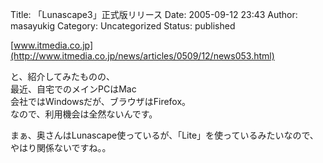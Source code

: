 Title: 「Lunascape3」正式版リリース
Date: 2005-09-12 23:43
Author: masayukig
Category: Uncategorized
Status: published

[www.itmedia.co.jp](http://www.itmedia.co.jp/news/articles/0509/12/news053.html)

と、紹介してみたものの、  
最近、自宅でのメインPCはMac  
会社ではWindowsだが、ブラウザはFirefox。  
なので、利用機会は全然ないんです。

まぁ、奥さんはLunascape使っているが、「Lite」を使っているみたいなので、  
やはり関係ないですね。。
